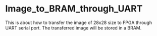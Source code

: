 # Image_to_BRAM_through_UART
This is about how to transfer the image of 28x28 size to FPGA through UART serial port. The transferred image will be stored in a BRAM.
